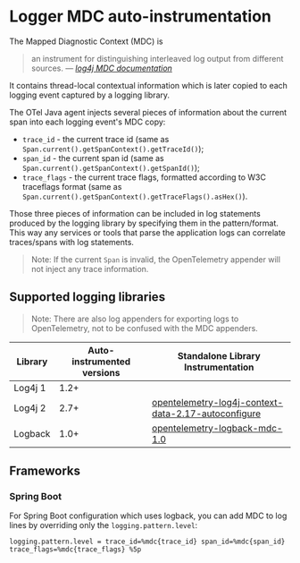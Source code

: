 # Logger MDC auto-instrumentation

The Mapped Diagnostic Context (MDC) is

> an instrument for distinguishing interleaved log output from different sources.
> &mdash; <cite> [log4j MDC documentation](http://logging.apache.org/log4j/1.2/apidocs/org/apache/log4j/MDC.html) </cite>

It contains thread-local contextual information which is later copied to each logging event captured
by a logging library.

The OTel Java agent injects several pieces of information about the current span into each logging
event's MDC copy:

- `trace_id` - the current trace id
  (same as `Span.current().getSpanContext().getTraceId()`);
- `span_id` - the current span id
  (same as `Span.current().getSpanContext().getSpanId()`);
- `trace_flags` - the current trace flags, formatted according to W3C traceflags format
  (same as `Span.current().getSpanContext().getTraceFlags().asHex()`).

Those three pieces of information can be included in log statements produced by the logging library
by specifying them in the pattern/format. This way any services or tools that parse the application
logs can correlate traces/spans with log statements.

> Note: If the current `Span` is invalid, the OpenTelemetry appender will not inject any trace information.

## Supported logging libraries

> Note: There are also log appenders for exporting logs to OpenTelemetry, not to be confused with the MDC appenders.

| Library | Auto-instrumented versions | Standalone Library Instrumentation                                                                                                               |
| ------- | -------------------------- | ------------------------------------------------------------------------------------------------------------------------------------------------ |
| Log4j 1 | 1.2+                       |                                                                                                                                                  |
| Log4j 2 | 2.7+                       | [opentelemetry-log4j-context-data-2.17-autoconfigure](../instrumentation/log4j/log4j-context-data/log4j-context-data-2.17/library-autoconfigure) |
| Logback | 1.0+                       | [opentelemetry-logback-mdc-1.0](../instrumentation/logback/logback-mdc-1.0/library)                                                              |

## Frameworks

### Spring Boot

For Spring Boot configuration which uses logback, you can add MDC to log lines by overriding only the `logging.pattern.level`:

```properties
logging.pattern.level = trace_id=%mdc{trace_id} span_id=%mdc{span_id} trace_flags=%mdc{trace_flags} %5p
```
